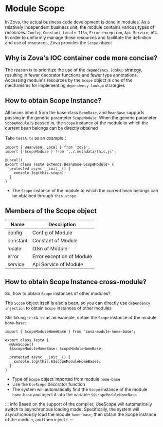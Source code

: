 # Module Scope

In Zova, the actual business code development is done in modules. As a relatively independent business unit, the module contains various types of resources: `Config`, `Constant`, `Locale I18n`, `Error exception`, `Api Service`, etc. In order to uniformly manage these resources and facilitate the definition and use of resources, Zova provides the `Scope` object

## Why is Zova's IOC container code more concise?

The reason is to prioritize the use of the `dependency lookup` strategy, resulting in fewer decorator functions and fewer type annotations. Accessing module's resources by the `Scope` object is one of the mechanisms for implementing `dependency lookup` strategies

## How to obtain Scope Instance?

All beans inherit from the base class `BeanBase`, and `BeanBase` supports passing in the generic parameter `ScopeModule`. When the generic parameter `ScopeModule` is passed in, the `Scope` instance of the module to which the current bean belongs can be directly obtained

Take `testA.ts` as an example：

```typescript{2,5,7}
import { BeanBase, Local } from 'zova';
import { ScopeModule } from '../.metadata/this.js';

@Local()
export class TestA extends BeanBase<ScopeModule> {
  protected async __init__() {
    console.log(this.scope);
  }
}
```

- The `Scope` instance of the module to which the current bean belongs can be obtained through `this.scope`

## Members of the Scope object

| Name     | Description               |
| -------- | ------------------------- |
| config   | Config of Module          |
| constant | Constant of Module        |
| locale   | I18n of Module            |
| error    | Error exception of Module |
| service  | Api Service of Module     |

## How to obtain Scope Instance cross-module?

So, how to obtain `Scope` instances of other modules?

The `Scope` object itself is also a bean, so you can directly use `dependency injection` to obtain `Scope` instances of other modules

Still taking `testA.ts` as an example, obtain the `Scope` instance of the module `home-base`:

```typescript{1,4-5,8}
import { ScopeModuleHomeBase } from 'zova-module-home-base';

export class TestA {
  @UseScope()
  $$scopeModuleHomeBase: ScopeModuleHomeBase;

  protected async __init__() {
    console.log(this.$$scopeModuleHomeBase);
  }
}
```

- Type of `Scope` object imported from module `home-base`
- Use the `UseScope` decorator function
- The system will automatically find the `Scope` instance of the module `home-base` and inject it into the variable `$$scopeModuleHomeBase`

::: info
Based on the support of the compiler, UseScope will automatically switch to asynchronous loading mode. Specifically, the system will asynchronously load the module `home-base`, then obtain the Scope instance of the module, and then inject it
:::
